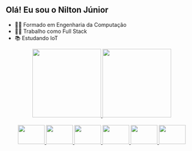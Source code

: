 ## Olá! Eu sou o Nilton Júnior
- 👨‍🎓 Formado em Engenharia da Computação
- 👨‍💻 Trabalho como Full Stack
- 📚 Estudando IoT

<div align="center">
  <a href="https://github.com/njunior2704">
  <img height="180em" src="https://github-readme-stats-sigma-five.vercel.app/api?username=njunior2704&show_icons=true&theme=blue-green&include_all_commits=true&count_private=true"/>
  <img height="180em" src="https://github-readme-stats-sigma-five.vercel.app/api/top-langs/?username=njunior2704&layout=compact&langs_count=7&theme=blue-green"/>
</div>

<div style="display: inline_block" align="center"><br>
  <img height="50" width="70" src="https://cdn.jsdelivr.net/gh/devicons/devicon/icons/javascript/javascript-original.svg" />
  <img height="50" width="70" src="https://cdn.jsdelivr.net/gh/devicons/devicon/icons/typescript/typescript-original.svg" />
  <img height="50" width="70" src="https://cdn.jsdelivr.net/gh/devicons/devicon/icons/react/react-original.svg" />
  <img height="50" width="70" src="https://cdn.jsdelivr.net/gh/devicons/devicon/icons/nodejs/nodejs-original.svg" />
  <img height="50" width="70" src="https://cdn.jsdelivr.net/gh/devicons/devicon/icons/html5/html5-original-wordmark.svg" />
  <img height="50" width="70" src="https://cdn.jsdelivr.net/gh/devicons/devicon/icons/css3/css3-original-wordmark.svg" />
</div>

